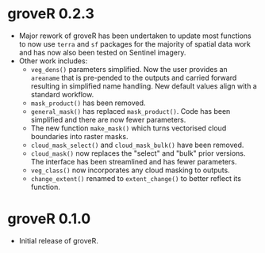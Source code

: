 # groveR 0.2.3

* Major rework of groveR has been undertaken to update most functions to now 
use `terra` and `sf` packages for the majority of spatial data work and has now 
also been tested on Sentinel imagery. 
* Other work includes:
    + `veg_dens()` parameters simplified. Now the user provides an `areaname` that 
    is pre-pended to the outputs and carried forward resulting in simplified name 
    handling. New default values align with a standard workflow.
    + `mask_product()` has been removed.
    + `general_mask()` has replaced `mask_product()`. Code has been simplified and 
    there are now fewer parameters.
    + The new function `make_mask()` which turns vectorised cloud boundaries into 
    raster masks.
    + `cloud_mask_select()` and `cloud_mask_bulk()` have been removed.
    + `cloud_mask()` now replaces the "select" and "bulk" prior versions. The 
    interface has been streamlined and has fewer parameters.
    + `veg_class()` now incorporates any cloud masking to outputs.
    + `change_extent()` renamed to `extent_change()` to better reflect its function.
    

# groveR 0.1.0

* Initial release of groveR.
